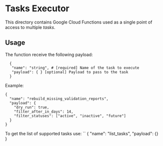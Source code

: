 # Tasks Executor

This directory contains Google Cloud Functions used as a single point of access to multiple _tasks_.

## Usage
The function receive the following payload:
```
  {
   "name": "string", # [required] Name of the task to execute
   "payload": { } [optional] Payload to pass to the task
  }
```
Example:
```
{
  "name": "rebuild_missing_validation_reports",
  "payload": {
    "dry_run": true,
    "filter_after_in_days": 14,
    "filter_statuses": ["active", "inactive", "future"]
  }
}
```
To get the list of supported tasks use:
``
{
  "name": "list_tasks",
  "payload": {}
}
`````
